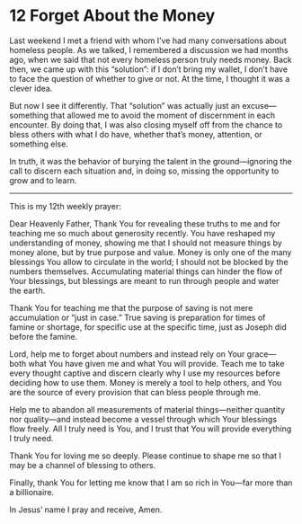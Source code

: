 # 12 Forget About the Money
Last weekend I met a friend with whom I’ve had many conversations about homeless people. As we talked, I remembered a discussion we had months ago, when we said that not every homeless person truly needs money. Back then, we came up with this “solution”: if I don’t bring my wallet, I don’t have to face the question of whether to give or not. At the time, I thought it was a clever idea.

But now I see it differently. That “solution” was actually just an excuse—something that allowed me to avoid the moment of discernment in each encounter. By doing that, I was also closing myself off from the chance to bless others with what I do have, whether that’s money, attention, or something else.

In truth, it was the behavior of burying the talent in the ground—ignoring the call to discern each situation and, in doing so, missing the opportunity to grow and to learn.

---

This is my 12th weekly prayer:

Dear Heavenly Father,
Thank You for revealing these truths to me and for teaching me so much about generosity recently. You have reshaped my understanding of money, showing me that I should not measure things by money alone, but by true purpose and value. Money is only one of the many blessings You allow to circulate in the world; I should not be blocked by the numbers themselves. Accumulating material things can hinder the flow of Your blessings, but blessings are meant to run through people and water the earth.

Thank You for teaching me that the purpose of saving is not mere accumulation or “just in case.” True saving is preparation for times of famine or shortage, for specific use at the specific time, just as Joseph did before the famine.

Lord, help me to forget about numbers and instead rely on Your grace—both what You have given me and what You will provide. Teach me to take every thought captive and discern clearly why I use my resources before deciding how to use them. Money is merely a tool to help others, and You are the source of every provision that can bless people through me.

Help me to abandon all measurements of material things—neither quantity nor quality—and instead become a vessel through which Your blessings flow freely. All I truly need is You, and I trust that You will provide everything I truly need.

Thank You for loving me so deeply. Please continue to shape me so that I may be a channel of blessing to others.

Finally, thank You for letting me know that I am so rich in You—far more than a billionaire.

In Jesus’ name I pray and receive,
Amen.
